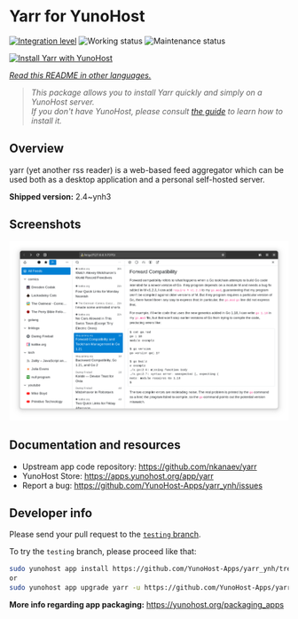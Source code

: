 <!--
N.B.: This README was automatically generated by <https://github.com/YunoHost/apps/tree/master/tools/readme_generator>
It shall NOT be edited by hand.
-->

# Yarr for YunoHost

[![Integration level](https://apps.yunohost.org/badge/integration/yarr)](https://ci-apps.yunohost.org/ci/apps/yarr/)
![Working status](https://apps.yunohost.org/badge/state/yarr)
![Maintenance status](https://apps.yunohost.org/badge/maintained/yarr)

[![Install Yarr with YunoHost](https://install-app.yunohost.org/install-with-yunohost.svg)](https://install-app.yunohost.org/?app=yarr)

*[Read this README in other languages.](./ALL_README.md)*

> *This package allows you to install Yarr quickly and simply on a YunoHost server.*  
> *If you don't have YunoHost, please consult [the guide](https://yunohost.org/install) to learn how to install it.*

## Overview

yarr (yet another rss reader) is a web-based feed aggregator which can be used both as a desktop application and a personal self-hosted server.

**Shipped version:** 2.4~ynh3

## Screenshots

![Screenshot of Yarr](./doc/screenshots/screenshot.png)

## Documentation and resources

- Upstream app code repository: <https://github.com/nkanaev/yarr>
- YunoHost Store: <https://apps.yunohost.org/app/yarr>
- Report a bug: <https://github.com/YunoHost-Apps/yarr_ynh/issues>

## Developer info

Please send your pull request to the [`testing` branch](https://github.com/YunoHost-Apps/yarr_ynh/tree/testing).

To try the `testing` branch, please proceed like that:

```bash
sudo yunohost app install https://github.com/YunoHost-Apps/yarr_ynh/tree/testing --debug
or
sudo yunohost app upgrade yarr -u https://github.com/YunoHost-Apps/yarr_ynh/tree/testing --debug
```

**More info regarding app packaging:** <https://yunohost.org/packaging_apps>
